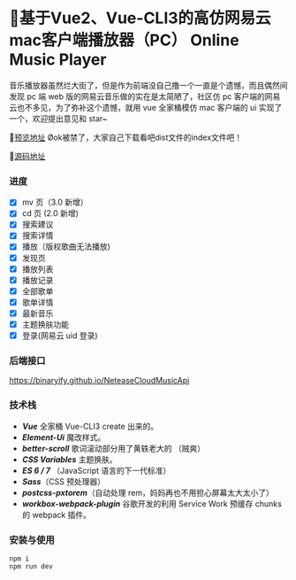 # 🎵基于Vue2、Vue-CLI3的高仿网易云mac客户端播放器（PC） Online Music Player

音乐播放器虽然烂大街了，但是作为前端没自己撸一个一直是个遗憾，而且偶然间发现 pc 端 web 版的网易云音乐做的实在是太简陋了，社区仿 pc 客户端的网易云也不多见，为了弥补这个遗憾，就用 vue 全家桶模仿 mac 客户端的 ui 实现了一个，欢迎提出意见和 star~

💐[预览地址](http://virkano.gitee.io/neteasemusic)               Øok被禁了，大家自己下载看吧dist文件的index文件吧！

💐[源码地址](https://github.com/Virkano/NetEasemusic)

### 进度

- [x] mv 页（3.0 新增）
- [x] cd 页 (2.0 新增)
- [x] 搜索建议
- [x] 搜索详情
- [x] 播放（版权歌曲无法播放)
- [x] 发现页
- [x] 播放列表
- [x] 播放记录
- [x] 全部歌单
- [x] 歌单详情
- [x] 最新音乐
- [x] 主题换肤功能
- [x] 登录(网易云 uid 登录)

### 后端接口

https://binaryify.github.io/NeteaseCloudMusicApi

### 技术栈

- ***Vue*** 全家桶 Vue-CLI3 create 出来的。
- ***Element-Ui*** 魔改样式。
- ***better-scroll*** 歌词滚动部分用了黄轶老大的 （贼爽）
- ***CSS Variables*** 主题换肤。
- ***ES 6 / 7*** （JavaScript 语言的下一代标准）
- ***Sass***（CSS 预处理器）
- ***postcss-pxtorem***（自动处理 rem，妈妈再也不用担心屏幕太大太小了）
- ***workbox-webpack-plugin*** 谷歌开发的利用 Service Work 预缓存 chunks 的 webpack 插件。


### 安装与使用

```
npm i
npm run dev
```

